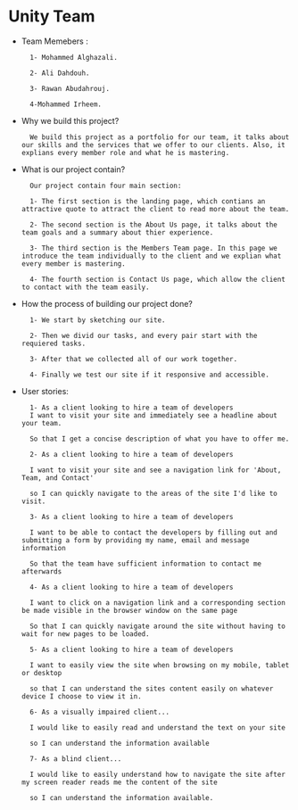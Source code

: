 # Unity Team 
* Team Memebers :

        1- Mohammed Alghazali.

        2- Ali Dahdouh. 

        3- Rawan Abudahrouj.

        4-Mohammed Irheem. 

* Why we build this project?

        We build this project as a portfolio for our team, it talks about our skills and the services that we offer to our clients. Also, it explians every member role and what he is mastering.


* What is our project contain?

        Our project contain four main section:

        1- The first section is the landing page, which contians an attractive quote to attract the client to read more about the team.

        2- The second section is the About Us page, it talks about the team goals and a summary about thier experience.

        3- The third section is the Members Team page. In this page we introduce the team individually to the client and we explian what every member is mastering.

        4- The fourth section is Contact Us page, which allow the client to contact with the team easily.



* How the process of building our project done?

        1- We start by sketching our site.

        2- Then we divid our tasks, and every pair start with the requiered tasks.

        3- After that we collected all of our work together.

        4- Finally we test our site if it responsive and accessible.

* User stories:
        
        1- As a client looking to hire a team of developers
        I want to visit your site and immediately see a headline about your team.

        So that I get a concise description of what you have to offer me.

        2- As a client looking to hire a team of developers

        I want to visit your site and see a navigation link for 'About, Team, and Contact'

        so I can quickly navigate to the areas of the site I'd like to visit.

        3- As a client looking to hire a team of developers

        I want to be able to contact the developers by filling out and submitting a form by providing my name, email and message information

        So that the team have sufficient information to contact me afterwards

        4- As a client looking to hire a team of developers

        I want to click on a navigation link and a corresponding section be made visible in the browser window on the same page

        So that I can quickly navigate around the site without having to wait for new pages to be loaded.

        5- As a client looking to hire a team of developers

        I want to easily view the site when browsing on my mobile, tablet or desktop

        so that I can understand the sites content easily on whatever device I choose to view it in.

        6- As a visually impaired client...

        I would like to easily read and understand the text on your site

        so I can understand the information available

        7- As a blind client...

        I would like to easily understand how to navigate the site after my screen reader reads me the content of the site

        so I can understand the information available.
